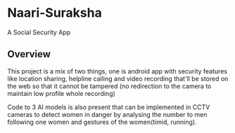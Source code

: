 # Naari-Suraksha

A Social Security App

## Overview 

This project is a mix of two things, one is android app with security features like location sharing, helpline calling and video recording that'll be stored on the web so that it cannot be tampered (no redirection to the camera to maintain low profile whole recording)

Code to 3 AI models is also present that can be implemented in CCTV cameras to detect women in danger by analysing the number to men following one women and gestures of the women(timid, running).
